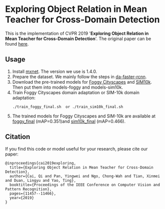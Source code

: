 # Exploring Object Relation in Mean Teacher for Cross-Domain Detection
This is the implementation of CVPR 2019 '**Exploring Object Relation in Mean Teacher for Cross-Domain Detection**'. The original paper can be found [here](http://openaccess.thecvf.com/content_CVPR_2019/papers/Cai_Exploring_Object_Relation_in_Mean_Teacher_for_Cross-Domain_Detection_CVPR_2019_paper.pdf).

## Usage
1. Install [mxnet](https://github.com/apache/incubator-mxnet). The version we use is 1.4.0.
2. Prepare the dataset. We mainly follow the steps in [da-faster-rcnn](https://github.com/yuhuayc/da-faster-rcnn). 
3. Download the pre-trained models for [Foggy Cityscapes](https://github.com/caiqi/mean-teacher-cross-domain-detection/releases/download/v0.1/foggy_pretrain.params) and [SIM10k](https://github.com/caiqi/mean-teacher-cross-domain-detection/releases/download/v0.1/sim10k_pretrain.params). Then put them into models-foggy and models-sim10k. 
4. Train Foggy Cityscapes domain adaptation or SIM-10k domain adaptation:
    ```Shell
    ./train_foggy_final.sh  or ./train_sim10k_final.sh
5. The trained models for Foggy Cityscapes and SIM-10k are available at [foggy_final](https://github.com/caiqi/mean-teacher-cross-domain-detection/releases/download/v0.1/foggy_final.params) (mAP=0.351)and [sim10k_final](https://github.com/caiqi/mean-teacher-cross-domain-detection/releases/download/v0.1/sim10k_final.params) (mAP=0.466).

## Citation
If you find this code or model useful for your research, please cite our paper:

    @inproceedings{cai2019exploring,
      title={Exploring Object Relation in Mean Teacher for Cross-Domain Detection},
      author={Cai, Qi and Pan, Yingwei and Ngo, Chong-Wah and Tian, Xinmei and Duan, Lingyu and Yao, Ting},
      booktitle={Proceedings of the IEEE Conference on Computer Vision and Pattern Recognition},
      pages={11457--11466},
      year={2019}
    }
